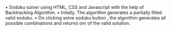 • Soduku solver using HTML, CSS and Javascript with the help of
Backtracking Algorithm.
• Intially, The algorithm generates a partially filled valid soduku.
• On clicking solve soduku button , the algorithm generates all possible combinations
and returns onr of the valid solution.
